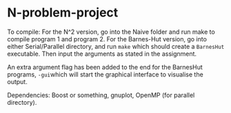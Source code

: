 # N-problem-project

To compile: For the N^2 version, go into the Naive folder and run make to compile program 1 and program 2. For the Barnes-Hut version, go into either Serial/Parallel directory, and run ```make``` which should create a ```BarnesHut``` executable. Then input the arguments as stated in the assignment.

An extra argument flag has been added to the end for the BarnesHut programs, ```-gui```which will start the graphical interface to visualise the output.

Dependencies: Boost or something, gnuplot, OpenMP (for parallel directory).
